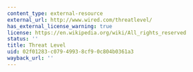 ```yaml
---
content_type: external-resource
external_url: http://www.wired.com/threatlevel/
has_external_license_warning: true
license: https://en.wikipedia.org/wiki/All_rights_reserved
status: ''
title: Threat Level
uid: 02f01283-c079-4993-8cf9-0c804b0361a3
wayback_url: ''
---
```

